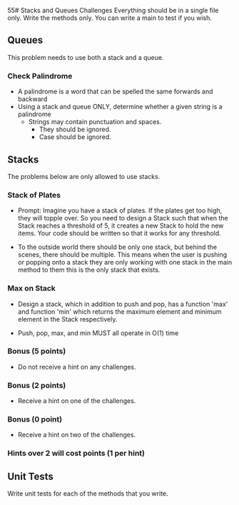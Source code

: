 55# Stacks and Queues Challenges
Everything should be in a single file only.  Write the methods only.  You can write a main to test if you wish.

## Queues
This problem needs to use both a stack and a queue.

### Check Palindrome
- A palindrome is a word that can be spelled the same forwards and backward
- Using a stack and queue ONLY, determine whether a given string is a palindrome
    - Strings may contain punctuation and spaces.
      - They should be ignored.
      - Case should be ignored.

## Stacks
The problems below are only allowed to use stacks.

### Stack of Plates
- Prompt: Imagine you have a stack of plates.  If the plates get too high, they will topple over.  So you need to design a Stack such that when the Stack reaches a threshold of 5, it creates a new Stack to hold the new items.  Your code should be written so that it works for any threshold.

- To the outside world there should be only one stack, but behind the scenes, there should be multiple.  This means when the user is pushing or popping onto a stack they are only working with one stack in the main method to them this is the only stack that exists.

### Max on Stack
- Design a stack, which in addition to push and pop, has a function 'max' and function 'min' which returns the maximum element and minimum element in the Stack respectively.

- Push, pop, max, and min MUST all operate in O(1) time

### Bonus (5 points)
- Do not receive a hint on any challenges.

### Bonus (2 points)
- Receive a hint on one of the challenges.

### Bonus (0 point)
- Receive a hint on two of the challenges.

### Hints over 2 will cost points (1 per hint)

## Unit Tests
Write unit tests for each of the methods that you write. 